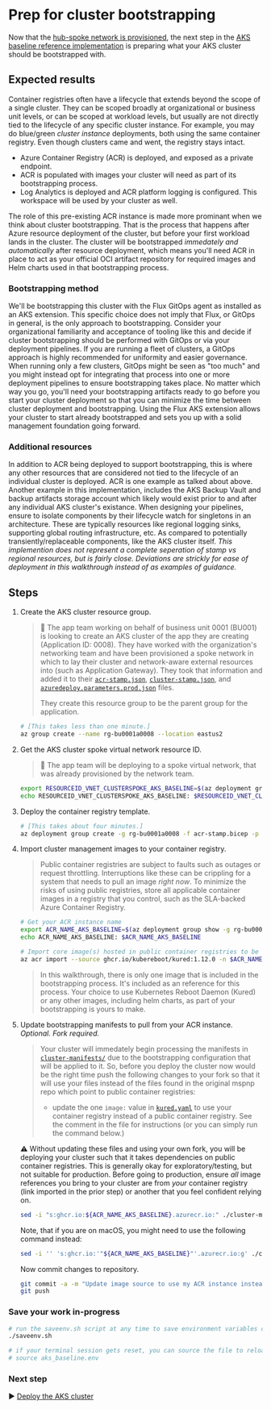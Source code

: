 # Prep for cluster bootstrapping

Now that the [hub-spoke network is provisioned](./04-networking.md), the next step in the [AKS baseline reference implementation](./) is preparing what your AKS cluster should be bootstrapped with.

## Expected results

Container registries often have a lifecycle that extends beyond the scope of a single cluster. They can be scoped broadly at organizational or business unit levels, or can be scoped at workload levels, but usually are not directly tied to the lifecycle of any specific cluster instance. For example, you may do blue/green _cluster instance_ deployments, both using the same container registry. Even though clusters came and went, the registry stays intact.

* Azure Container Registry (ACR) is deployed, and exposed as a private endpoint.
* ACR is populated with images your cluster will need as part of its bootstrapping process.
* Log Analytics is deployed and ACR platform logging is configured. This workspace will be used by your cluster as well.

The role of this pre-existing ACR instance is made more prominant when we think about cluster bootstrapping. That is the process that happens after Azure resource deployment of the cluster, but before your first workload lands in the cluster. The cluster will be bootstrapped _immedately and automatically_ after resource deployment, which means you'll need ACR in place to act as your official OCI artifact repository for required images and Helm charts used in that bootstrapping process.

### Bootstrapping method

We'll be bootstrapping this cluster with the Flux GitOps agent as installed as an AKS extension. This specific choice does not imply that Flux, or GitOps in general, is the only approach to bootstrapping. Consider your organizational familiarity and acceptance of tooling like this and decide if cluster bootstrapping should be performed with GitOps or via your deployment pipelines. If you are running a fleet of clusters, a GitOps approach is highly recommended for uniformity and easier governance. When running only a few clusters, GitOps might be seen as "too much" and you might instead opt for integrating that process into one or more deployment pipelines to ensure bootstrapping takes place. No matter which way you go, you'll need your bootstrapping artifacts ready to go before you start your cluster deployment so that you can minimize the time between cluster deployment and bootstrapping. Using the Flux AKS extension allows your cluster to start already bootstrapped and sets you up with a solid management foundation going forward.

### Additional resources

In addition to ACR being deployed to support bootstrapping, this is where any other resources that are considered not tied to the lifecycle of an individual cluster is deployed. ACR is one example as talked about above. Another example in this implementation, includes the AKS Backup Vault and backup artifacts storage account which likely would exist prior to and after any individual AKS cluster's existance. When designing your pipelines, ensure to isolate components by their lifecycle watch for singletons in an architecture. These are typically resources like regional logging sinks, supporting global routing infrastructure, etc. As compared to potentially transiently/replaceable components, like the AKS cluster itself. _This implemention does not represent a complete seperation of stamp vs regional resources, but is fairly close. Deviations are strickly for ease of deployment in this walkthrough instead of as examples of guidance._

## Steps

1. Create the AKS cluster resource group.

   > :book: The app team working on behalf of business unit 0001 (BU001) is looking to create an AKS cluster of the app they are creating (Application ID: 0008). They have worked with the organization's networking team and have been provisioned a spoke network in which to lay their cluster and network-aware external resources into (such as Application Gateway). They took that information and added it to their [`acr-stamp.json`](./acr-stamp.json), [`cluster-stamp.json`](./cluster-stamp.json), and [`azuredeploy.parameters.prod.json`](./azuredeploy.parameters.prod.json) files.
   >
   > They create this resource group to be the parent group for the application.

   ```bash
   # [This takes less than one minute.]
   az group create --name rg-bu0001a0008 --location eastus2
   ```

1. Get the AKS cluster spoke virtual network resource ID.

   > :book: The app team will be deploying to a spoke virtual network, that was already provisioned by the network team.

   ```bash
   export RESOURCEID_VNET_CLUSTERSPOKE_AKS_BASELINE=$(az deployment group show -g rg-enterprise-networking-spokes -n spoke-BU0001A0008 --query properties.outputs.clusterVnetResourceId.value -o tsv)
   echo RESOURCEID_VNET_CLUSTERSPOKE_AKS_BASELINE: $RESOURCEID_VNET_CLUSTERSPOKE_AKS_BASELINE
   ```

1. Deploy the container registry template.

   ```bash
   # [This takes about four minutes.]
   az deployment group create -g rg-bu0001a0008 -f acr-stamp.bicep -p targetVnetResourceId=${RESOURCEID_VNET_CLUSTERSPOKE_AKS_BASELINE} location=eastus2
   ```

1. Import cluster management images to your container registry.

   > Public container registries are subject to faults such as outages or request throttling. Interruptions like these can be crippling for a system that needs to pull an image _right now_. To minimize the risks of using public registries, store all applicable container images in a registry that you control, such as the SLA-backed Azure Container Registry.

   ```bash
   # Get your ACR instance name
   export ACR_NAME_AKS_BASELINE=$(az deployment group show -g rg-bu0001a0008 -n acr-stamp --query properties.outputs.containerRegistryName.value -o tsv)
   echo ACR_NAME_AKS_BASELINE: $ACR_NAME_AKS_BASELINE

   # Import core image(s) hosted in public container registries to be used during bootstrapping
   az acr import --source ghcr.io/kubereboot/kured:1.12.0 -n $ACR_NAME_AKS_BASELINE
   ```

   > In this walkthrough, there is only one image that is included in the bootstrapping process. It's included as an reference for this process. Your choice to use Kubernetes Reboot Daemon (Kured) or any other images, including helm charts, as part of your bootstrapping is yours to make.

1. Update bootstrapping manifests to pull from your ACR instance. _Optional. Fork required._

   > Your cluster will immedately begin processing the manifests in [`cluster-manifests/`](./cluster-manifests/) due to the bootstrapping configuration that will be applied to it. So, before you deploy the cluster now would be the right time push the following changes to your fork so that it will use your files instead of the files found in the original mspnp repo which point to public container registries:
   >
   > * update the one `image:` value in [`kured.yaml`](./cluster-manifests/cluster-baseline-settings/kured.yaml) to use your container registry instead of a public container registry. See the comment in the file for instructions (or you can simply run the command below.)

   :warning: Without updating these files and using your own fork, you will be deploying your cluster such that it takes dependencies on public container registries. This is generally okay for exploratory/testing, but not suitable for production. Before going to production, ensure _all_ image references you bring to your cluster are from _your_ container registry (link imported in the prior step) or another that you feel confident relying on.

   ```bash
   sed -i "s:ghcr.io:${ACR_NAME_AKS_BASELINE}.azurecr.io:" ./cluster-manifests/cluster-baseline-settings/kured.yaml
   ```

   Note, that if you are on macOS, you might need to use the following command instead:
   ```bash
   sed -i '' 's:ghcr.io:'"${ACR_NAME_AKS_BASELINE}"'.azurecr.io:g' ./cluster-manifests/cluster-baseline-settings/kured.yaml
   ```
   Now commit changes to repository.

   ```bash
   git commit -a -m "Update image source to use my ACR instance instead of a public container registry."
   git push
   ```

### Save your work in-progress

```bash
# run the saveenv.sh script at any time to save environment variables created above to aks_baseline.env
./saveenv.sh

# if your terminal session gets reset, you can source the file to reload the environment variables
# source aks_baseline.env
```

### Next step

:arrow_forward: [Deploy the AKS cluster](./06-aks-cluster.md)
